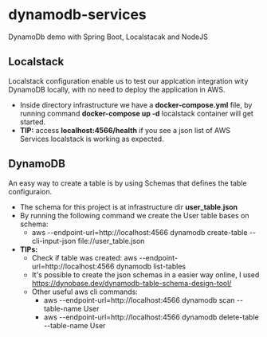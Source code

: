 # dynamodb-services
DynamoDb demo with Spring Boot, Localstacak and NodeJS

## Localstack
Localstack configuration enable us to test our applcation integration wity DynamoDB locally, with no need to deploy the application in AWS. 

- Inside directory infrastructure we have a **docker-compose.yml** file, by running command **docker-compose up -d** localstack container will get started.
- **TIP:** access **localhost:4566/health** if you see a json list of AWS Services localstack is working as expected.

## DynamoDB
An easy way to create a table is by using Schemas that defines the table configuraion.

- The schema for this project is at infrastructure dir **user_table.json**
- By running the following command we create the User table bases on schema:
  - aws --endpoint-url=http://localhost:4566 dynamodb create-table --cli-input-json file://user_table.json
- **TIPs:**
  - Check if table was created: aws --endpoint-url=http://localhost:4566 dynamodb list-tables
  - It's possible to create the json schemas in a easier way online, I used https://dynobase.dev/dynamodb-table-schema-design-tool/
  - Other useful aws cli commands:
    - aws --endpoint-url=http://localhost:4566 dynamodb scan --table-name User 
    - aws --endpoint-url=http://localhost:4566 dynamodb delete-table --table-name User

